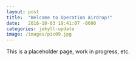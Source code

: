 ```yaml
---
layout: post
title:  "Welcome to Operation Airdrop!"
date:   2016-10-03 19:41:07 -0600
categories: jekyll-update
image: /images/pic09.jpg
---
```


This is a placeholder page, work in progress, etc.